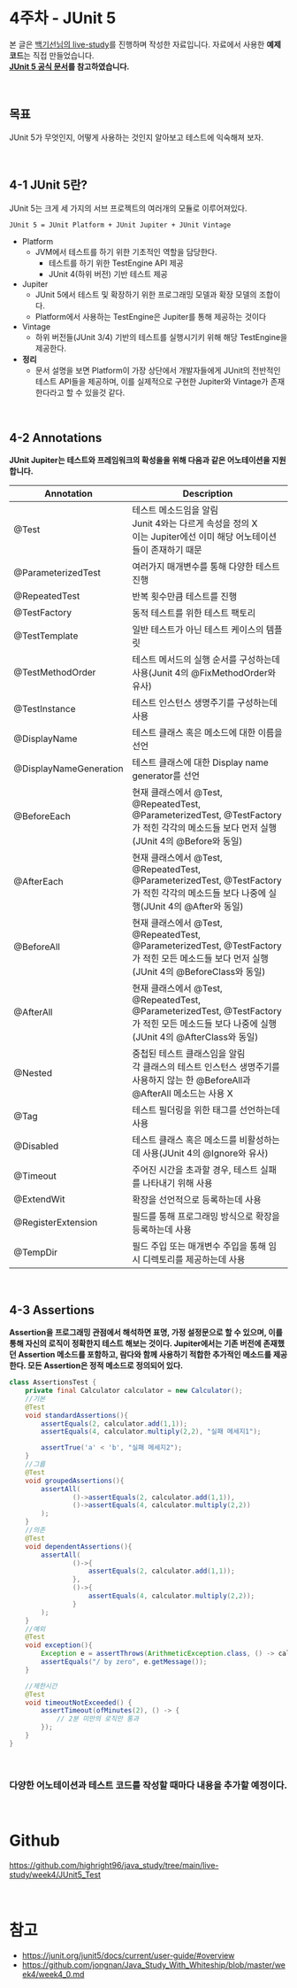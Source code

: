 # 4주차 - JUnit 5
본 글은 [백기선님의 live-study](https://github.com/whiteship/live-study/issues)를 진행하며 작성한 자료입니다. 자료에서 사용한 **예제 코드**는 직접 만들었습니다.  
**[JUnit 5 공식 문서](https://junit.org/junit5/docs/current/user-guide/#overview)를 참고하였습니다.**

<br/>

## 목표
JUnit 5가 무엇인지, 어떻게 사용하는 것인지 알아보고 테스트에 익숙해져 보자.

<br/>

## 4-1 JUnit 5란?
JUnit 5는 크게 세 가지의 서브 프로젝트의 여러개의 모듈로 이루어져있다.
```
JUnit 5 = JUnit Platform + JUnit Jupiter + JUnit Vintage
```
* Platform
  * JVM에서 테스트를 하기 위한 기초적인 역할을 담당한다.
    * 테스트를 하기 위한 TestEngine API 제공 
    * JUnit 4(하위 버전) 기반 테스트 제공
* Jupiter
  * JUnit 5에서 테스트 및 확장하기 위한 프로그래밍 모델과 확장 모델의 조합이다.
  * Platform에서 사용하는 TestEngine은 Jupiter를 통해 제공하는 것이다
* Vintage
  * 하위 버전들(JUnit 3/4) 기반의 테스트를 실행시기키 위해 해당 TestEngine을 제공한다.
* **정리**
  * 문서 설명을 보면 Platform이 가장 상단에서 개발자들에게 JUnit의 전반적인 테스트 API들을 제공하며, 이를 실제적으로 구현한 Jupiter와 Vintage가 존재한다라고 할 수 있을것 같다.

<br/>

## 4-2 Annotations
**JUnit Jupiter는 테스트와 프레임워크의 확성을을 위해 다음과 같은 어노테이션을 지원합니다.**

| Annotation | Description|
| -- | -- |
|@Test|테스트 메소드임을 알림<br/> Junit 4와는 다르게 속성을 정의 X<br/> 이는 Jupiter에선 이미 해당 어노테이션들이 존재하기 때문
@ParameterizedTest|여러가지 매개변수를 통해 다양한 테스트 진행
@RepeatedTest|반복 횟수만큼 테스트를 진행
@TestFactory|동적 테스트를 위한 테스트 팩토리
@TestTemplate|일반 테스트가 아닌 테스트 케이스의 템플릿
@TestMethodOrder|테스트 메서드의 실행 순서를 구성하는데 사용(Junit 4의 @FixMethodOrder와 유사)
@TestInstance|테스트 인스턴스 생명주기를 구성하는데 사용
@DisplayName|테스트 클래스 혹은 메소드에 대한 이름을 선언
@DisplayNameGeneration|테스트 클래스에 대한 Display name generator를 선언
@BeforeEach|현재 클래스에서 @Test, @RepeatedTest, @ParameterizedTest, @TestFactory가 적힌 각각의 메소드들 보다 먼저 실행 (JUnit 4의 @Before와 동일)
@AfterEach|현재 클래스에서 @Test, @RepeatedTest, @ParameterizedTest, @TestFactory가 적힌 각각의 메소드들 보다 나중에 실행(JUnit 4의 @After와 동일)
@BeforeAll|현재 클래스에서 @Test, @RepeatedTest, @ParameterizedTest, @TestFactory가 적힌 모든 메소드들 보다 먼저 실행(JUnit 4의 @BeforeClass와 동일)
@AfterAll|현재 클래스에서 @Test, @RepeatedTest, @ParameterizedTest, @TestFactory가 적힌 모든 메소드들 보다 나중에 실행(JUnit 4의 @AfterClass와 동일)
@Nested|중첩된 테스트 클래스임을 알림 <br/>각 클래스의 테스트 인스턴스 생명주기를 사용하지 않는 한 @BeforeAll과 @AfterAll 메소드는 사용 X
@Tag|테스트 필더링을 위한 태그를 선언하는데 사용
@Disabled|테스트 클래스 혹은 메소드를 비활성하는데 사용(JUnit 4의 @Ignore와 유사)
@Timeout|주어진 시간을 초과할 경우, 테스트 실패를 나타내기 위해 사용
@ExtendWit|확장을 선언적으로 등록하는데 사용
@RegisterExtension|필드를 통해 프로그래밍 방식으로 확장을 등록하는데 사용
@TempDir|필드 주입 또는 매개변수 주입을 통해 임시 디렉토리를 제공하는데 사용

<br/>

## 4-3 Assertions
**Assertion을 프로그래밍 관점에서 해석하면 표명, 가정 설정문으로 할 수 있으며, 이를 통해 자신의 로직이 정확한지 테스트 해보는 것이다. Jupiter에서는 기존 버전에 존재했던 Assertion 메소드를 포함하고, 람다와 함께 사용하기 적합한 추가적인 메소드를 제공한다. 모든 Assertion은 정적 메소드로 정의되어 있다.**

```java
class AssertionsTest {
    private final Calculator calculator = new Calculator();
    //기본
    @Test
    void standardAssertions(){
        assertEquals(2, calculator.add(1,1));
        assertEquals(4, calculator.multiply(2,2), "실패 메세지1");

        assertTrue('a' < 'b', "실패 메세지2");
    }
    //그룹
    @Test
    void groupedAssertions(){
        assertAll(
                ()->assertEquals(2, calculator.add(1,1)),
                ()->assertEquals(4, calculator.multiply(2,2))
        );
    }
    //의존
    @Test
    void dependentAssertions(){
        assertAll(
                ()->{
                    assertEquals(2, calculator.add(1,1));
                },
                ()->{
                    assertEquals(4, calculator.multiply(2,2));
                }
        );
    }
    //예외
    @Test
    void exception(){
        Exception e = assertThrows(ArithmeticException.class, () -> calculator.div(1, 0));
        assertEquals("/ by zero", e.getMessage());
    }

    //제한시간
    @Test
    void timeoutNotExceeded() {
        assertTimeout(ofMinutes(2), () -> {
            // 2분 미만의 로직만 통과
        });
    }
}
```

<br/>

### **다양한 어노테이션과 테스트 코드를 작성할 때마다 내용을 추가할 예정이다.**

<br/>

# Github
https://github.com/highright96/java_study/tree/main/live-study/week4/JUnit5_Test

<br/>

# 참고
* https://junit.org/junit5/docs/current/user-guide/#overview
* https://github.com/jongnan/Java_Study_With_Whiteship/blob/master/week4/week4_0.md
